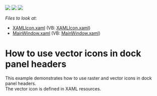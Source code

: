 <!-- default badges list -->
![](https://img.shields.io/endpoint?url=https://codecentral.devexpress.com/api/v1/VersionRange/128643993/10.2.3%2B)
[![](https://img.shields.io/badge/Open_in_DevExpress_Support_Center-FF7200?style=flat-square&logo=DevExpress&logoColor=white)](https://supportcenter.devexpress.com/ticket/details/E2761)
[![](https://img.shields.io/badge/📖_How_to_use_DevExpress_Examples-e9f6fc?style=flat-square)](https://docs.devexpress.com/GeneralInformation/403183)
<!-- default badges end -->
<!-- default file list -->
*Files to look at*:

* [XAMLIcon.xaml](./CS/XAMLIcons/Images/XAMLIcon.xaml) (VB: [XAMLIcon.xaml](./VB/XAMLIcons/Images/XAMLIcon.xaml))
* [MainWindow.xaml](./CS/XAMLIcons/MainWindow.xaml) (VB: [MainWindow.xaml](./VB/XAMLIcons/MainWindow.xaml))
<!-- default file list end -->
# How to use vector icons in dock panel headers


<p>This example demonstrates how to use raster and vector icons in dock panel headers.<br />
The vector icon is defined in XAML resources.<br />
<br />
</p>

<br/>


